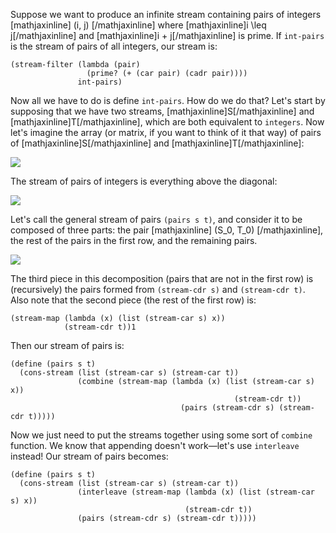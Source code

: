 Suppose we want to produce an infinite stream containing pairs of integers 
[mathjaxinline] (i, j) [/mathjaxinline] where [mathjaxinline]i \leq j[/mathjaxinline]
and [mathjaxinline]i + j[/mathjaxinline] is prime. If `int-pairs` is the stream of pairs of all
integers, our stream is:

```
(stream-filter (lambda (pair)
                 (prime? (+ (car pair) (cadr pair))))
               int-pairs)
```               

Now all we have to do is define `int-pairs`. How do we do that? Let's start by
supposing that we have two streams, [mathjaxinline]S[/mathjaxinline] and [mathjaxinline]T[/mathjaxinline],
which are both equivalent to `integers`. Now let's
imagine the array (or matrix, if you want to think of it that way) of pairs of
[mathjaxinline]S[/mathjaxinline] and [mathjaxinline]T[/mathjaxinline]:

![](http://mitpress.mit.edu/sicp/full-text/book/ch3-Z-G-45.gif)

The stream of pairs of integers is everything above the diagonal:

![](http://mitpress.mit.edu/sicp/full-text/book/ch3-Z-G-46.gif)

Let's call the general stream of pairs `(pairs s t)`, and consider it to be composed
of three parts: the pair [mathjaxinline] (S\_0, T\_0) [/mathjaxinline], the rest of the pairs in the first row, and
the remaining pairs.

![](http://mitpress.mit.edu/sicp/full-text/book/ch3-Z-G-47.gif)

The third piece in this decomposition (pairs that are not in the first row) is
(recursively) the pairs formed from `(stream-cdr s)` and `(stream-cdr t)`.
Also note that the second piece (the rest of the first row) is:

```
(stream-map (lambda (x) (list (stream-car s) x))
            (stream-cdr t))1
```

Then our stream of pairs is:

```
(define (pairs s t)
  (cons-stream (list (stream-car s) (stream-car t))
               (combine (stream-map (lambda (x) (list (stream-car s) x))
                                                  (stream-cdr t))
                                      (pairs (stream-cdr s) (stream-cdr t)))))
```

Now we just need to put the streams together using some sort of `combine` function.
We know that appending doesn't work&mdash;let's use `interleave` instead! Our stream of pairs becomes:

```
(define (pairs s t)
  (cons-stream (list (stream-car s) (stream-car t))
               (interleave (stream-map (lambda (x) (list (stream-car s) x))
                                       (stream-cdr t))
               (pairs (stream-cdr s) (stream-cdr t)))))
```
